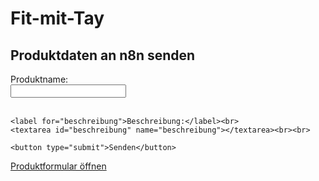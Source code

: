 # Fit-mit-Tay
<!DOCTYPE html>
<html>
<head>
  <title>Produkt senden</title>
</head>
<body>
  <h2>Produktdaten an n8n senden</h2>
  <form id="produktForm">
    <label for="name">Produktname:</label><br>
    <input type="text" id="name" name="name"><br><br>

    <label for="beschreibung">Beschreibung:</label><br>
    <textarea id="beschreibung" name="beschreibung"></textarea><br><br>

    <button type="submit">Senden</button>
  </form>

  <p id="status"></p>

  <script>
    document.getElementById("produktForm").addEventListener("submit", async function(e) {
      e.preventDefault();

      const data = {
        name: document.getElementById("name").value,
        beschreibung: document.getElementById("beschreibung").value
      };

      const response = await fetch("https://karatas.app.n8n.cloud/webhook/ET0IBL0tiLwbb", {
        method: "POST",
        headers: {
          "Content-Type": "application/json"
        },
        body: JSON.stringify(data)
      });

      if (response.ok) {
        document.getElementById("status").textContent = "Erfolgreich gesendet!";
      } else {
        document.getElementById("status").textContent = "Fehler beim Senden.";
      }
    });
  </script>
</body>
</html>
<p><a href="formular.html">Produktformular öffnen</a></p>
